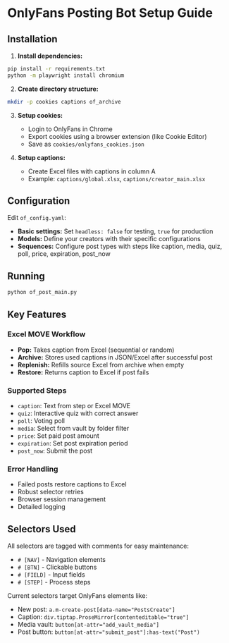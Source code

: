 # OnlyFans Posting Bot Setup Guide

## Installation

1. **Install dependencies:**
```bash
pip install -r requirements.txt
python -m playwright install chromium
```

2. **Create directory structure:**
```bash
mkdir -p cookies captions of_archive
```

3. **Setup cookies:**
   - Login to OnlyFans in Chrome
   - Export cookies using a browser extension (like Cookie Editor)
   - Save as `cookies/onlyfans_cookies.json`

4. **Setup captions:**
   - Create Excel files with captions in column A
   - Example: `captions/global.xlsx`, `captions/creator_main.xlsx`

## Configuration

Edit `of_config.yaml`:

- **Basic settings:** Set `headless: false` for testing, `true` for production
- **Models:** Define your creators with their specific configurations
- **Sequences:** Configure post types with steps like caption, media, quiz, poll, price, expiration, post_now

## Running

```bash
python of_post_main.py
```

## Key Features

### Excel MOVE Workflow
- **Pop:** Takes caption from Excel (sequential or random)
- **Archive:** Stores used captions in JSON/Excel after successful post
- **Replenish:** Refills source Excel from archive when empty
- **Restore:** Returns caption to Excel if post fails

### Supported Steps
- `caption`: Text from step or Excel MOVE
- `quiz`: Interactive quiz with correct answer
- `poll`: Voting poll 
- `media`: Select from vault by folder filter
- `price`: Set paid post amount
- `expiration`: Set post expiration period
- `post_now`: Submit the post

### Error Handling
- Failed posts restore captions to Excel
- Robust selector retries
- Browser session management
- Detailed logging

## Selectors Used
All selectors are tagged with comments for easy maintenance:
- `# [NAV]` - Navigation elements
- `# [BTN]` - Clickable buttons  
- `# [FIELD]` - Input fields
- `# [STEP]` - Process steps

Current selectors target OnlyFans elements like:
- New post: `a.m-create-post[data-name="PostsCreate"]`
- Caption: `div.tiptap.ProseMirror[contenteditable="true"]`
- Media vault: `button[at-attr="add_vault_media"]`
- Post button: `button[at-attr="submit_post"]:has-text("Post")`
